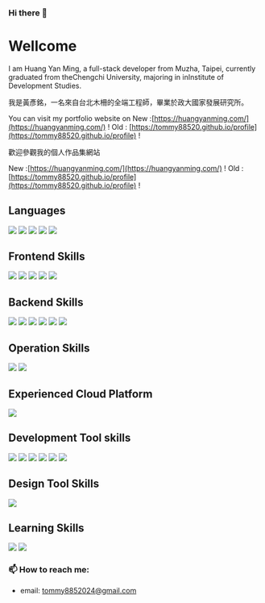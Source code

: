 ### Hi there 👋
# Wellcome

I am Huang Yan Ming, a full-stack developer from Muzha, Taipei, currently graduated from theChengchi University, majoring in inInstitute of Development Studies. 

我是黃彥銘，一名來自台北木柵的全端工程師，畢業於政大國家發展研究所。

You can visit my portfolio website on 
New :[https://huangyanming.com/](https://huangyanming.com/) !
Old : [https://tommy88520.github.io/profile](https://tommy88520.github.io/profile) !

歡迎參觀我的個人作品集網站 

New :[https://huangyanming.com/](https://huangyanming.com/) !
Old : [https://tommy88520.github.io/profile](https://tommy88520.github.io/profile) !

## Languages

![](https://img.shields.io/badge/-Javascript-F7DF1E?style=for-the-badge&logo=Javascript&logoColor=white)
![](https://img.shields.io/badge/-Typescript-3178C6?style=for-the-badge&logo=typescript&logoColor=white)
![](https://img.shields.io/badge/-Node.js-339933?style=for-the-badge&logo=Node.js&logoColor=white)
![](https://img.shields.io/badge/-HTML-E34F26?style=for-the-badge&logo=html5&logoColor=white)
![](https://img.shields.io/badge/-Sass-CC6699?style=for-the-badge&logo=sass&logoColor=white)

## Frontend Skills

![](https://img.shields.io/badge/-React-61DAFB?style=for-the-badge&logo=react&logoColor=white&link=https://github.com/facebook/react)
![](https://img.shields.io/badge/-Zustand-8DD6F9?style=for-the-badge)
![](https://img.shields.io/badge/-Nuxt-00DC82?style=for-the-badge&logo=Nuxt.js&logoColor=white&link=https://nuxt.com)
![](https://img.shields.io/badge/-Vue-4FC08D?style=for-the-badge&logo=vue.js&logoColor=white)
![](https://img.shields.io/badge/-GraphQL-E10098?style=for-the-badge&logo=GraphQL&logoColor=white&link=https://graphql.org/)

## Backend Skills

![](https://img.shields.io/badge/-NestJS-E0234E?style=for-the-badge&logo=NestJS&logoColor=white&link=https://nestjs.com)
![](https://img.shields.io/badge/-Express-000000?style=for-the-badge&logo=express&link=https://expressjs.com/)
![](https://img.shields.io/badge/-Mongo%20DB-47A248?style=for-the-badge&logo=mongodb&logoColor=white)
![](https://img.shields.io/badge/-Redis-DC382D?style=for-the-badge&logo=redis&logoColor=white)
![](https://img.shields.io/badge/-swagger-85EA2D?style=for-the-badge&logo=swagger&logoColor=white)
![](https://img.shields.io/badge/-Jest-C21325?style=for-the-badge&logo=Jest&logoColor=white&link=https://jestjs.io/)

## Operation Skills

![](https://img.shields.io/badge/-Docker-2496ED?style=for-the-badge&logo=docker&logoColor=white)
![](https://img.shields.io/badge/-Nginx-269539?style=for-the-badge&logo=Nginx&logoColor=white)

## Experienced Cloud Platform

![](https://img.shields.io/badge/-Google%20Cloud-4285F4?style=for-the-badge&logo=google%20cloud&logoColor=white)

## Development Tool skills

![](https://img.shields.io/badge/-Git-F05032?style=for-the-badge&logo=git&logoColor=white)
![](https://img.shields.io/badge/-Github-181717?style=for-the-badge&logo=github&logoColor=white)
![](https://img.shields.io/badge/-GitLab-FC6D26?style=for-the-badge&logo=gitLab&logoColor=white)
![](https://img.shields.io/badge/-Jira-0052CC?style=for-the-badge&logo=jira&logoColor=white)
![](https://img.shields.io/badge/-Trello-0052CC?style=for-the-badge&logo=Trello&logoColor=white)
![](https://img.shields.io/badge/-VS%20Code-007ACC?style=for-the-badge&logo=visual%20studio%20code&logoColor=white)


## Design Tool Skills

![](https://img.shields.io/badge/-Figma-F24E1E?style=for-the-badge&logo=figma&logoColor=white)

## Learning Skills
![](https://img.shields.io/badge/-Golang-00ADD8?style=for-the-badge&logo=go&logoColor=white)
![](https://img.shields.io/badge/-Gorm-00ADD8?style=for-the-badge&logo=go&logoColor=white)

### 📫 How to reach me:

- email: tommy8852024@gmail.com
